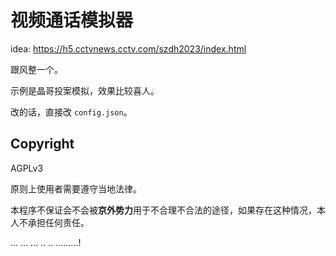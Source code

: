 # 视频通话模拟器

idea: https://h5.cctvnews.cctv.com/szdh2023/index.html

跟风整一个。

示例是晶哥投案模拟，效果比较喜人。

改的话，直接改 `config.json`。

## Copyright

AGPLv3

原则上使用者需要遵守当地法律。

本程序不保证会不会被**京外势力**用于不合理不合法的途径，如果存在这种情况，本人不承担任何责任。

... ... ...
.. .. .........!
